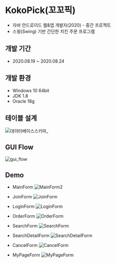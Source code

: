 
# KokoPick(꼬꼬픽)
- 자바 안드로이드 웹&amp;앱 개발자(2020) - 중간 프로젝트
- 스윙(Swing) 기반 간단한 치킨 주문 프로그램

## 개발 기간
-  2020.08.19 ~ 2020.08.24

## 개발 환경
  -  Windows 10 64bit
  -  JDK 1.8
  - Oracle 18g
## 테이블 설계
![데이터베이스스키마_](https://user-images.githubusercontent.com/62992052/105064784-7f3f2f00-5ac0-11eb-81ac-de52e61fe48a.png)
## GUI Flow
![gui_flow](https://user-images.githubusercontent.com/62992052/105065350-1dcb9000-5ac1-11eb-8252-6269aa6b5de4.png)

## Demo
- MainForm
![MainForm2](https://user-images.githubusercontent.com/62992052/105065501-45225d00-5ac1-11eb-8bf8-5f6f79f0b101.png)
 
 - JoinForm
![JoinForm](https://user-images.githubusercontent.com/62992052/105065511-494e7a80-5ac1-11eb-9018-2b919a843bb7.PNG)
- LoginForm
![LoginForm](https://user-images.githubusercontent.com/62992052/105065518-4c496b00-5ac1-11eb-8126-4f742c7bf876.PNG)
- OrderForm
![OrderForm](https://user-images.githubusercontent.com/62992052/105065543-51a6b580-5ac1-11eb-9cdf-040ef0ab8788.PNG)
- SearchForm
![SearchForm](https://user-images.githubusercontent.com/62992052/105065558-553a3c80-5ac1-11eb-90c8-742539b4687a.PNG)
- SearchDetailForm
![SearchDetailForm](https://user-images.githubusercontent.com/62992052/105065562-57040000-5ac1-11eb-8c19-2b2aee40277d.PNG)
- CancelForm
![CancelForm](https://user-images.githubusercontent.com/62992052/105065566-58352d00-5ac1-11eb-817e-279f3bb715e5.PNG)
- MyPageForm
![MyPageForm](https://user-images.githubusercontent.com/62992052/105065725-8286ea80-5ac1-11eb-8d49-1bfa286a2f3e.PNG)

